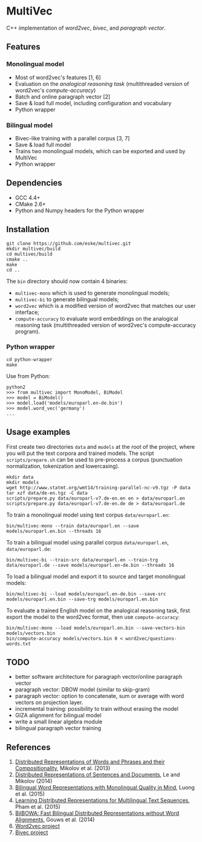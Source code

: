 # MultiVec
C++ implementation of *word2vec*, *bivec*, and *paragraph vector*.

## Features

### Monolingual model
* Most of word2vec's features [1, 6]
* Evaluation on the *analogical reasoning task* (multithreaded version of word2vec's *compute-accuracy*)
* Batch and online paragraph vector [2]
* Save & load full model, including configuration and vocabulary
* Python wrapper

### Bilingual model
* Bivec-like training with a parallel corpus [3, 7]
* Save & load full model
* Trains two monolingual models, which can be exported and used by MultiVec
* Python wrapper

## Dependencies
* GCC 4.4+
* CMake 2.6+
* Python and Numpy headers for the Python wrapper

## Installation

    git clone https://github.com/eske/multivec.git
    mkdir multivec/build
    cd multivec/build
    cmake ..
    make
    cd ..

The `bin` directory should now contain 4 binaries:
* `multivec-mono` which is used to generate monolingual models;
* `multivec-bi` to generate bilingual models;
* `word2vec` which is a modified version of word2vec that matches our user interface;
* `compute-accuracy` to evaluate word embeddings on the analogical reasoning task (multithreaded version of word2vec's compute-accuracy program).

### Python wrapper

    cd python-wrapper
    make

Use from Python:

    python2
    >>> from multivec import MonoModel, BiModel
    >>> model = BiModel()
    >>> model.load('models/europarl.en-de.bin')
    >>> model.word_vec('germany')
    ...

## Usage examples
First create two directories `data` and `models` at the root of the project, where you will put the text corpora and trained models.
The script `scripts/prepare.sh` can be used to pre-process a corpus (punctuation normalization, tokenization and lowercasing).

    mkdir data
    mkdir models
    wget http://www.statmt.org/wmt14/training-parallel-nc-v9.tgz -P data
    tar xzf data/de-en.tgz -C data
    scripts/prepare.py data/europarl-v7.de-en.en en > data/europarl.en
    scripts/prepare.py data/europarl-v7.de-en.de de > data/europarl.de

To train a monolingual model using text corpus `data/europarl.en`:

    bin/multivec-mono --train data/europarl.en --save models/europarl.en.bin --threads 16

To train a bilingual model using parallel corpus `data/europarl.en`, `data/europarl.de`:

    bin/multivec-bi --train-src data/europarl.en --train-trg data/europarl.de --save models/europarl.en-de.bin --threads 16

To load a bilingual model and export it to source and target monolingual models:

    bin/multivec-bi --load models/europarl.en-de.bin --save-src models/europarl.en.bin --save-trg models/europarl.en.bin

To evaluate a trained English model on the analogical reasoning task, first export the model to the word2vec format, then use `compute-accuracy`:

    bin/multivec-mono --load models/europarl.en.bin --save-vectors-bin models/vectors.bin
    bin/compute-accuracy models/vectors.bin 0 < word2vec/questions-words.txt


## TODO
* better software architecture for paragraph vector/online paragraph vector
* paragraph vector: DBOW model (similar to skip-gram)
* paragraph vector: option to concatenate, sum or average with word vectors on projection layer.
* incremental training: possibility to train without erasing the model
* GIZA alignment for bilingual model
* write a small linear algebra module
* bilingual paragraph vector training

## References
1. [Distributed Representations of Words and Phrases and their Compositionality](http://arxiv.org/abs/1310.4546), Mikolov et al. (2013)
2. [Distributed Representations of Sentences and Documents](http://arxiv.org/abs/1405.4053), Le and Mikolov (2014)
3. [Bilingual Word Representations with Monolingual Quality in Mind](http://stanford.edu/~lmthang/bivec/), Luong et al. (2015)
4. [Learning Distributed Representations for Multilingual Text Sequences](http://www.aclweb.org/anthology/W15-1512), Pham et al. (2015)
5. [BilBOWA: Fast Bilingual Distributed Representations without Word Alignments](http://arxiv.org/abs/1410.2455), Gouws et al. (2014)
6. [Word2vec project](https://code.google.com/p/word2vec/)
7. [Bivec project](http://stanford.edu/~lmthang/bivec/)
